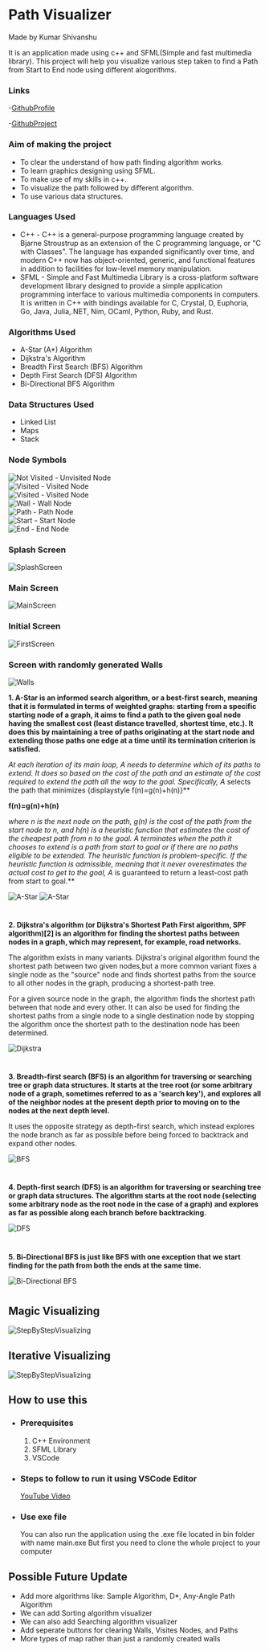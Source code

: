 # Path Visualizer 
Made by Kumar Shivanshu


It is an application made using c++ and SFML(Simple and fast multimedia library). This project will help you visualize various step taken to find a Path from Start to End node using different alogorithms.

### Links
-[GithubProfile](https://github.com/KrShivanshu)

-[GithubProject](https://github.com/KrShivanshu/PathVisualizer) 

### Aim of making the project
* To clear the understand of how path finding algorithm works.
* To learn graphics designing using SFML.
* To make use of my skills in c++.
* To visualize the path followed by different algorithm.
* To use various data structures. 

### Languages Used
* C++ - C++ is a general-purpose programming language created by Bjarne Stroustrup as an extension of the C programming language, or "C with Classes". The language has expanded significantly over time, and modern C++ now has object-oriented, generic, and functional features in addition to facilities for low-level memory manipulation.
* SFML - Simple and Fast Multimedia Library is a cross-platform software development library designed to provide a simple application programming interface to various multimedia components in computers. It is written in C++ with bindings available for C, Crystal, D, Euphoria, Go, Java, Julia,.NET, Nim, OCaml, Python, Ruby, and Rust.

### Algorithms Used
* A-Star (A*) Algorithm
* Dijkstra's Algorithm
* Breadth First Search (BFS) Algorithm
* Depth First Search (DFS) Algorithm
* Bi-Directional BFS Algorithm

### Data Structures Used
 * Linked List
 * Maps
 * Stack


### Node Symbols

![Not Visited](Assets/textures/Cell.png) - Unvisited Node \
![Visited](Assets/textures/visited1().PNG) - Visited Node \
![Visited](Assets/textures/visited2().PNG) - Visited Node \
![Wall](Assets/textures/block().PNG) - Wall Node \
![Path](Assets/textures/path0().PNG) - Path Node \
![Start](Assets/textures/start().PNG) - Start Node \
![End](Assets/textures/end().PNG) - End Node 

### Splash Screen
![SplashScreen](https://github.com/KrShivanshu/Resources/blob/master/PATH/SplashScreen.png)

### Main Screen
![MainScreen](https://github.com/KrShivanshu/Resources/blob/master/PATH/MainScreen.png)

### Initial Screen
![FirstScreen](https://github.com/KrShivanshu/Resources/blob/master/PATH/Initial.png)

### Screen with randomly generated Walls
![Walls](https://github.com/KrShivanshu/Resources/blob/master/PATH/Walls.png)

**1. A-Star is an informed search algorithm, or a best-first search, meaning that it is formulated in terms of weighted graphs: starting from a specific starting node of a graph, it aims to find a path to the given goal node having the smallest cost (least distance travelled, shortest time, etc.). It does this by maintaining a tree of paths originating at the start node and extending those paths one edge at a time until its termination criterion is satisfied.**

   **At each iteration of its main loop, A* needs to determine which of its paths to extend. It does so based on the cost of the path and an estimate of the cost required to extend the path all the way to the goal. Specifically, A* selects the path that minimizes  {displaystyle f(n)=g(n)+h(n)}**

   **f(n)=g(n)+h(n)**
   
   **where n is the next node on the path, g(n) is the cost of the path from the start node to n, and h(n) is a heuristic function that estimates the cost of the cheapest path from n to the goal. A* terminates when the path it chooses to extend is a path from start to goal or if there are no paths eligible to be extended. The heuristic function is problem-specific. If the heuristic function is admissible, meaning that it never overestimates the actual cost to get to the goal, A* is guaranteed to return a least-cost path from start to goal.**


![A-Star](https://github.com/KrShivanshu/Resources/blob/master/PATH/Astar.png)
![A-Star](https://github.com/KrShivanshu/Resources/blob/master/PATH/Astar%20(2).png)

#

**2. Dijkstra's algorithm (or Dijkstra's Shortest Path First algorithm, SPF algorithm)[2] is an algorithm for finding the shortest paths between nodes in a graph, which may represent, for example, road networks.**
   
   The algorithm exists in many variants. Dijkstra's original algorithm found the shortest path between two given nodes,but a more common variant fixes a single node as the "source" node and finds shortest paths from the source to all other nodes in the graph, producing a shortest-path tree.

   For a given source node in the graph, the algorithm finds the shortest path between that node and every other. It can also be used for finding the shortest paths from a single node to a single destination node by stopping the algorithm once the shortest path to the destination node has been determined.


![Dijkstra](https://github.com/KrShivanshu/Resources/blob/master/PATH/Dijkstra.png)

#

**3. Breadth-first search (BFS) is an algorithm for traversing or searching tree or graph data structures. It starts at the tree root (or some arbitrary node of a graph, sometimes referred to as a 'search key'), and explores all of the neighbor nodes at the present depth prior to moving on to the nodes at the next depth level.**

   It uses the opposite strategy as depth-first search, which instead explores the node branch as far as possible before being forced to backtrack and expand other nodes.


![BFS](https://github.com/KrShivanshu/Resources/blob/master/PATH/BFS.png)

#

**4. Depth-first search (DFS) is an algorithm for traversing or searching tree or graph data structures. The algorithm starts at the root node (selecting some arbitrary node as the root node in the case of a graph) and explores as far as possible along each branch before backtracking.**


![DFS](https://github.com/KrShivanshu/Resources/blob/master/PATH/DFS.png)

#

**5. Bi-Directional BFS is just like BFS with one exception that we start finding for the path from both the ends at the same time.**


![Bi-Directional BFS](https://github.com/KrShivanshu/Resources/blob/master/PATH/Bi-Directional.png)

#


## Magic Visualizing

![StepByStepVisualizing](https://github.com/KrShivanshu/Resources/blob/master/PATH/MagicVisualizer.gif)

## Iterative Visualizing

![StepByStepVisualizing](https://github.com/KrShivanshu/Resources/blob/master/PATH/StepVisualizer.gif)

## How to use this
* ### Prerequisites 
   1. C++ Environment
   2. SFML Library
   3. VSCode
* ### Steps to follow to run it using VSCode Editor
   [YouTube Video](https://www.youtube.com/watch?v=M3zYZTdlqyg)
* ### Use exe file
   You can also run the application using the .exe file located in bin folder with name main.exe
   But first you need to clone the whole project to your computer

## Possible Future Update
* Add more algorithms like: Sample Algorithm, D*, Any-Angle Path Algorithm
* We can add Sorting algorithm visualizer
* We can also add Searching algorithm visualizer
* Add seperate buttons for clearing Walls, Visites Nodes, and Paths
* More types of map rather than just a randomly created walls 
